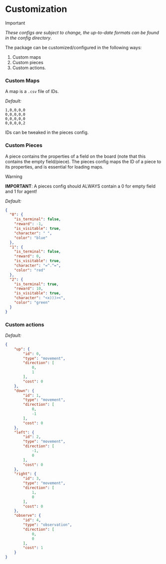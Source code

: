 # Customization
> [!IMPORTANT]
> *These configs are subject to change, the up-to-date formats can be found in the config directory*.

The package can be customized/configured in the following ways:
1. Custom maps
2. Custom pieces
3. Custom actions.

### Custom Maps

A map is a `.csv` file of IDs. 

*Default:*
```csv
1,0,0,0,0
0,0,0,0,0
0,0,0,0,0
0,0,0,0,2
```
IDs can be tweaked in the pieces config.

### Custom Pieces
A piece contains the properties of a field on the board (note that this contains the empty field/piece). The pieces config maps the ID of a piece to its properties, and is essential for loading maps.

> [!WARNING]
> **IMPORTANT**: A pieces config should ALWAYS contain a 0 for empty field and 1 for agent!

*Default:*
```json
{
  "0": {
    "is_terminal": false,
    "reward": -1,
    "is_visitable": true,
    "character": " ",
    "color": "blue"
  },
  "1": {
    "is_terminal": false,
    "reward": 0,
    "is_visitable": true,
    "character": "=^.^=",
    "color": "red"
  },
  "2": {
    "is_terminal": true,
    "reward": 10,
    "is_visitable": true,
    "character": "<x)))><",
    "color": "green"
  }
}
```
### Custom actions
*Default:*
```json
{
    "up": {
        "id": 0,
        "type": "movement",
        "direction": [
            0,
            1
        ],
        "cost": 0
    },
    "down": {
        "id": 1,
        "type": "movement",
        "direction": [
            0,
            -1
        ],
        "cost": 0
    },
    "left": {
        "id": 2,
        "type": "movement",
        "direction": [
            -1,
            0
        ],
        "cost": 0
    },
    "right": {
        "id": 3,
        "type": "movement",
        "direction": [
            1,
            0
        ],
        "cost": 0
    },
    "observe": {
        "id": 4,
        "type": "observation",
        "direction": [
            0,
            0
        ],
        "cost": 1
    }
}
```

